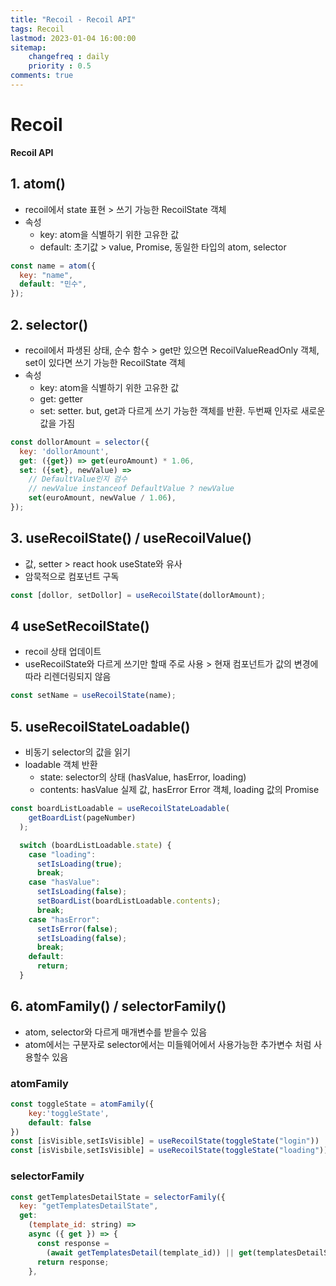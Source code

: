 ```yaml
---
title: "Recoil - Recoil API"
tags: Recoil
lastmod: 2023-01-04 16:00:00
sitemap: 
    changefreq : daily
    priority : 0.5
comments: true
---
```


# Recoil

**Recoil API**

## 1. atom()
  - recoil에서 state 표현 > 쓰기 가능한 RecoilState 객체
  - 속성
    - key: atom을 식별하기 위한 고유한 값
    - default: 초기값 > value, Promise, 동일한 타입의 atom, selector

```javascript
const name = atom({
  key: "name",
  default: "민수",
});
```

## 2. selector()
  - recoil에서 파생된 상태, 순수 함수 > get만 있으면 RecoilValueReadOnly 객체, set이 있다면 쓰기 가능한 RecoilState 객체
  - 속성
    - key: atom을 식별하기 위한 고유한 값
    - get: getter
    - set: setter. but, get과 다르게 쓰기 가능한 객체를 반환. 두번째 인자로 새로운 값을 가짐

```javascript
const dollorAmount = selector({
  key: 'dollorAmount',
  get: ({get}) => get(euroAmount) * 1.06,
  set: ({set}, newValue) =>
    // DefaultValue인지 검수
    // newValue instanceof DefaultValue ? newValue
    set(euroAmount, newValue / 1.06),
});
```

## 3. useRecoilState() / useRecoilValue()
  - 값, setter > react hook useState와 유사
  - 암묵적으로 컴포넌트 구독

```javascript
const [dollor, setDollor] = useRecoilState(dollorAmount);
```

## 4 useSetRecoilState()
  - recoil 상태 업데이트
  - useRecoilState와 다르게 쓰기만 할때 주로 사용 > 현재 컴포넌트가 값의 변경에따라 리렌더링되지 않음

```javascript
const setName = useRecoilState(name);
```

## 5. useRecoilStateLoadable()
  - 비동기 selector의 값을 읽기
  - loadable 객체 반환
    - state: selector의 상태 (hasValue, hasError, loading)
    - contents: hasValue 실제 값, hasError Error 객체, loading 값의 Promise
    
```javascript
const boardListLoadable = useRecoilStateLoadable(
    getBoardList(pageNumber)
  );

  switch (boardListLoadable.state) {
    case "loading":
      setIsLoading(true);
      break;
    case "hasValue":
      setIsLoading(false);
      setBoardList(boardListLoadable.contents);
      break;
    case "hasError":
      setIsError(false);
      setIsLoading(false);
      break;
    default:
      return;
  }
```
## 6. atomFamily() / selectorFamily()
  - atom, selector와 다르게 매개변수를 받을수 있음
  - atom에서는 구분자로 selector에서는 미들웨어에서 사용가능한 추가변수 처럼 사용할수 있음
    
### atomFamily
```javascript
const toggleState = atomFamily({
	key:'toggleState',
	default: false
})
const [isVisible,setIsVisible] = useRecoilState(toggleState("login"))
const [isVisbile,setIsVisible] = useRecoilState(toggleState("loading"))
```

### selectorFamily
```javascript
const getTemplatesDetailState = selectorFamily({
  key: "getTemplatesDetailState",
  get:
    (template_id: string) =>
    async ({ get }) => {
      const response =
        (await getTemplatesDetail(template_id)) || get(templatesDetailState);
      return response;
    },
```

